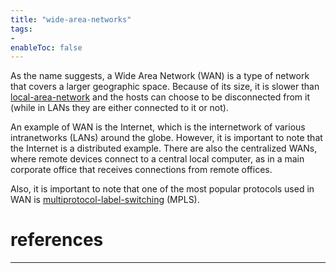 ```yaml
---
title: "wide-area-networks"
tags:
- 
enableToc: false
---
```


As the name suggests, a Wide Area Network (WAN) is a type of network that covers a larger geographic space. Because of its size, it is slower than [local-area-network](notes/local-area-network.md) and the hosts can choose to be disconnected from it (while in LANs they are either connected to it or not).

An example of WAN is the Internet, which is the internetwork of various intranetworks (LANs) around the globe. However, it is important to note that the Internet is a distributed example. There are also the centralized WANs, where remote devices connect to a central local computer, as in a main corporate office that receives connections from remote offices.

Also, it is important to note that one of the most popular protocols used in WAN is [multiprotocol-label-switching](notes/multiprotocol-label-switching.md) (MPLS). 

# references

---